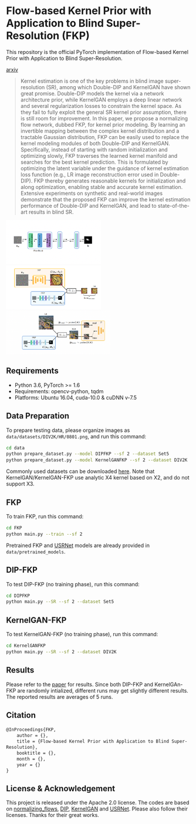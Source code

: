 
# Flow-based Kernel Prior with Application to Blind Super-Resolution (FKP)

This repository is the official PyTorch implementation of Flow-based Kernel Prior with Application to Blind Super-Resolution.

[arxiv](https://arxiv.org/abs/2030.12345)

> Kernel estimation is one of the key problems in blind image super-resolution (SR), among which Double-DIP and KernelGAN have shown great promise. Double-DIP models the kernel via a network architecture prior, while KernelGAN employs a deep linear network and several regularization losses to constrain the kernel space. As they fail to fully exploit the general SR kernel prior assumption, there is still room for improvement. In this paper, we propose a normalizing flow network, dubbed FKP, for kernel prior modeling. By learning an invertible mapping between the complex kernel distribution and a tractable Gaussian distribution, FKP can be easily used to replace the kernel modeling modules of both Double-DIP and KernelGAN. Specifically, instead of starting with random initialization and optimizing slowly, FKP traverses the learned kernel manifold and searches for the best kernel prediction. This is formulated by optimizing the latent variable under the guidance of kernel estimation loss function (e.g., LR image reconstruction error used in Double-DIP). FKP thereby generates reasonable kernels for initialization and along optimization, enabling stable and accurate kernel estimation. Extensive experiments on synthetic and real-world images demonstrate that the proposed FKP can improve the kernel estimation performance of Double-DIP and KernelGAN, and lead to state-of-the-art results in blind SR.
><p align="center">
  <img height="120" src="./data/illustrations/FKP.png"><img height="120" src="./data/illustrations/DIPFKP.png"><img height="120" src="./data/illustrations/KernelGANFKP.png">
</p>

## Requirements
- Python 3.6, PyTorch >= 1.6 
- Requirements: opencv-python, tqdm
- Platforms: Ubuntu 16.04, cuda-10.0 & cuDNN v-7.5

## Data Preparation
To prepare testing data, please organize images as `data/datasets/DIV2K/HR/0801.png`, and run this command:
```bash
cd data
python prepare_dataset.py --model DIPFKP --sf 2 --dataset Set5
python prepare_dataset.py --model KernelGANFKP --sf 2 --dataset DIV2K
```
Commonly used datasets can be downloaded [here](https://github.com/xinntao/BasicSR/blob/master/docs/DatasetPreparation.md#common-image-sr-datasets). Note that KernelGAN/KernelGAN-FKP use analytic X4 kernel based on X2, and do not support X3.

## FKP

To train FKP, run this command:

```bash
cd FKP
python main.py --train --sf 2
```
Pretrained FKP and [USRNet](https://github.com/cszn/KAIR) models are already provided in `data/pretrained_models`.


## DIP-FKP

To test DIP-FKP (no training phase), run this command:

```bash
cd DIPFKP
python main.py --SR --sf 2 --dataset Set5
```


## KernelGAN-FKP

To test KernelGAN-FKP (no training phase), run this command:

```bash
cd KernelGANFKP
python main.py --SR --sf 2 --dataset DIV2K
```

## Results
Please refer to the [paper](https://arxiv.org/abs/2030.12345) for results. Since both DIP-FKP and KernelGAn-FKP are randomly intialized, different runs may get slightly different results. The reported results are averages of 5 runs.



## Citation
    @InProceedings{FKP,
        author = {},
        title = {Flow-based Kernel Prior with Application to Blind Super-Resolution},
        booktitle = {},
        month = {},
        year = {}
    }


## License & Acknowledgement

This project is released under the Apache 2.0 license. The codes are based on [normalizing_flows](https://github.com/kamenbliznashki/normalizing_flows), [DIP](https://github.com/DmitryUlyanov/deep-image-prior), [KernelGAN](https://github.com/sefibk/KernelGAN) and [USRNet](https://github.com/cszn/KAIR). Please also follow their licenses. Thanks for their great works.



